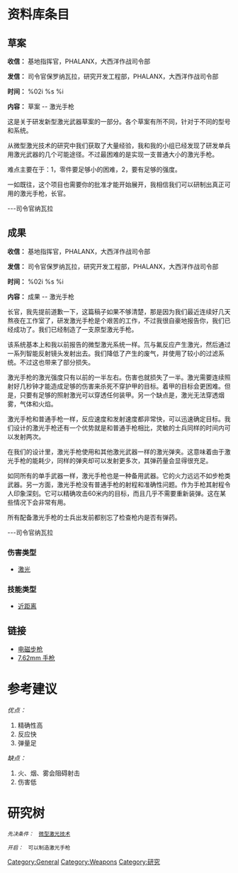 # 资料库条目

## 草案

**收信：** 基地指挥官，PHALANX，大西洋作战司令部

**发信：** 司令官保罗纳瓦拉，研究开发工程部，PHALANX，大西洋作战司令部

**时间：** %02i %s %i

**内容：** 草案 -- 激光手枪

这是关于研发新型激光武器草案的一部分。各个草案有所不同，针对于不同的型号和系统。

从微型激光技术的研究中我们获取了大量经验，我和我的小组已经发现了研发单兵用激光武器的几个可能途径。不过最困难的是实现一支普通大小的激光手枪。

难点主要在于：1，零件要足够小的困难，2，要有足够的强度。

一如既往，这个项目也需要你的批准才能开始展开，我相信我们可以研制出真正可用的激光手枪，长官。

---司令官纳瓦拉

## 成果

**收信：** 基地指挥官，PHALANX，大西洋作战司令部

**发信：** 司令官保罗纳瓦拉，研究开发工程部，PHALANX，大西洋作战司令部

**时间：** %02i %s %i

**内容：** 成果 -- 激光手枪

长官，我先提前道歉一下，这篇稿子如果不够清楚，那是因为我们最近连续好几天熬夜在工作室了，研发激光手枪是个艰苦的工作，不过我很自豪地报告你，我们已经成功了。我们已经制造了一支原型激光手枪。

该系统基本上和我以前报告的微型激光系统一样。氘与氟反应产生激光，然后通过一系列智能反射镜头发射出去。我们降低了产生的废气，并使用了较小的过滤系统。不过这也带来了部分损失。

激光手枪的激光强度只有以前的一半左右。伤害也就损失了一半。激光需要连续照射好几秒钟才能造成足够的伤害来杀死不穿护甲的目标。着甲的目标会更困难。但是，只要有足够的照射激光可以穿透任何装甲。另一个缺点是，激光无法穿透烟雾，气体和火焰。

激光手枪和普通手枪一样，反应速度和发射速度都非常快，可以迅速确定目标。我们设计的激光手枪还有一个优势就是和普通手枪相比，灵敏的士兵同样的时间内可以发射两次。

在我们的设计里，激光手枪使用和其他激光武器一样的激光弹夹。这意味着由于激光手枪的能耗少，同样的弹夹却可以发射更多次，其弹药量会显得很充足。

如同所有的单手武器一样，激光手枪也是一种备用武器。它的火力远远不如步枪类武器。另一方面，激光手枪没有普通手枪的射程和准确性问题。作为手枪其射程令人印象深刻。它可以精确攻击60米内的目标，而且几乎不需要重新装弹。这在某些情况下会非常有用。

所有配备激光手枪的士兵出发前都别忘了检查枪内是否有弹药。

---司令官纳瓦拉

### 伤害类型

- [激光](伤害#激光 "wikilink")

### 技能类型

- [近距离](技能#近距离 "wikilink")

## 链接

- [电磁步枪](装备/电磁步枪 "wikilink")
- [7.62mm 手枪](装备/7.62mm_手枪 "wikilink")

# 参考建议

*优点：*

1.  精确性高
2.  反应快
3.  弹量足

*缺点：*

1.  火、烟、雾会阻碍射击
2.  伤害低

# 研究树

*`先决条件：`*
` `[`微型激光技术`](研究/微型激光技术 "wikilink")

*`开启：`*
` 可以制造激光手枪`

[Category:General](Category:General "wikilink")
[Category:Weapons](Category:Weapons "wikilink")
[Category:研究](Category:研究 "wikilink")